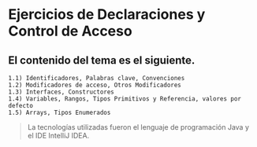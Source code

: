 # Ejercicios de Declaraciones y Control de Acceso
## El contenido del tema es el siguiente.
    1.1) Identificadores, Palabras clave, Convenciones
    1.2) Modificadores de acceso, Otros Modificadores
    1.3) Interfaces, Constructores
    1.4) Variables, Rangos, Tipos Primitivos y Referencia, valores por defecto
    1.5) Arrays, Tipos Enumerados

> La tecnologías utilizadas fueron el lenguaje de programación Java y el IDE IntelliJ IDEA.
